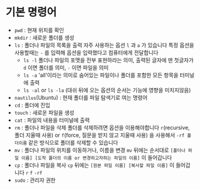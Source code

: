 # 기본 명령어

- `pwd` : 현재 위치를 확인
- `mkdir` : 새로운 폴더를 생성
- `ls` : 폴더나 파일의 목록을 출력
자주 사용하는 옵션 `l` 과 `a` 가 있습니다
특정 옵션을 사용할때는 `-` 를 입력해 옵션을 입력했다고 컴퓨터에게 전달합니다
    - `ls -l`
    폴더나 파일의 포맷을 전부 표현하라는 의미,
    출력된 글자에 맨 첫글자가 `d` 이면 폴더를 의미,
    `-` 이면 파일을 의미
    - `ls -a`
    'all'이라는 의미로 숨어있는 파일이나 폴더를 포함한 모든 항목을 터미널에 출력
    - `ls -al` or `ls -la` 
    (대쉬 뒤에 오는 옵션의 순서는 기능에 영향을 미치지않음)
- `nautilus`(Ubuntu) : 현재 폴더를 파일 탐색기로 여는 명령어
- `cd` : 폴더에 진입
- `touch` : 새로운 파일을 생성
- `cat` : 파일의 내용을 터미널에 출력
- `rm` : 폴더나 파일을 삭제
폴더를 삭제하려면 옵션을 이용해야합니다
`r`(recursive, 폴더 지울때 사용) or `f`(force, 질문을 받지 않고 지울때 사용) 을 사용해서 `-rf 폴더이름` 같은 방식으로 폴더를 삭제할 수 있습니다
- `mv` : 폴더나 파일의 위치를 이동하거나, 이름을 변경
`mv` 뒤에는 순서대로 `[폴더나 파일 이름] [도착 폴더의 이름 or 변경하고자하는 파일의 이름]` 이 들어갑니다
- `cp` : 폴더나 파일을 복사
`cp` 뒤에는 `[원본 파일 이름] [복사할 파일 이름]` 이 들어갑니다
`r` `f` `-rf`
- `sudo` : 관리자 권한